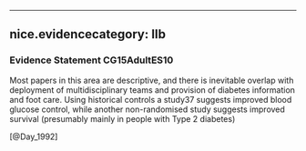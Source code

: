 
---
nice.evidencecategory: IIb
---

### Evidence Statement CG15AdultES10
Most papers in this area are descriptive, and there is inevitable overlap with deployment of multidisciplinary teams and provision of diabetes information and foot care. Using historical controls a study37 suggests improved blood glucose control, while another non-randomised study suggests improved survival (presumably mainly in people with Type 2 diabetes)

[@Day_1992]

